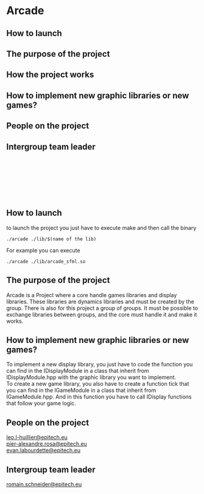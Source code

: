 # Arcade
## How to launch
## The purpose of the project
## How the project works
## How to implement new graphic libraries or new games?
## People on the project
## Intergroup team leader

<br />
<br />
<br />
<br />
<br />
<br />

## How to launch
to launch the project you just have to execute make and then call the binary
```
./arcade ./lib/$(name of the lib) 
```
For example you can execute 
```
./arcade ./lib/arcade_sfml.so
```


## The purpose of the project
Arcade is a Project  where a core handle games libraries and display libraries. These libraries are dynamics libraries and must be created by the group. There is also for this project a group of groups. It must be possible to exchange libraries between groups, and the core must handle it and make it works.  


## How to implement new graphic libraries or new games?

To implement a new display library, you just have to code the function you can find in the IDisplayModule in a class that inherit from IDisplayModule.hpp with the graphic library you want to implement.  
To create a new game library, you also have to create a function tick that you can find in the IGameModule in a class that inherit from IGameModule.hpp. And in this function you have to call IDisplay functions that follow your game logic.

## People on the project
leo.l-huillier@epitech.eu <br />
pier-alexandre.rosa@epitech.eu <br />
evan.labourdette@epitech.eu <br />

## Intergroup team leader
romain.schneider@epitech.eu